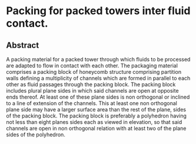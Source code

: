 # Packing for packed towers inter fluid contact.

## Abstract
A packing material for a packed tower through which fluids to be processed are adapted to flow in contact with each other. The packaging material comprises a packing block of honeycomb structure comprising partition walls defining a multiplicity of channels which are formed in parallel to each other as fluid passages through the packing block. The packing block includes plural plane sides in which said channels are open at opposite ends thereof. At least one of these plane sides is non orthogonal or inclined to a line of extension of the channels. This at least one non orthogonal plane side may have a larger surface area than the rest of the plane, sides of the packing block. The packing block is preferably a polyhedron having not less than eight planes sides each as viewed in elevation, so that said channels are open in non orthogonal relation with at least two of the plane sides of the polyhedron.